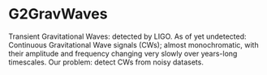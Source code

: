 # G2GravWaves
Transient Gravitational Waves: detected by LIGO. 
As of yet undetected: Continuous Gravitational Wave signals (CWs); almost monochromatic, with their amplitude and frequency changing very slowly over years-long timescales.
Our problem: detect CWs from noisy datasets. 
